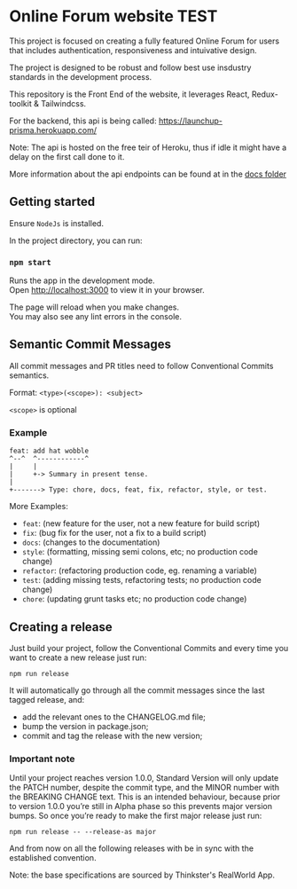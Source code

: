 # Online Forum website TEST

This project is focused on creating a fully featured Online Forum for users that includes authentication, responsiveness and intuivative design.

The project is designed to be robust and follow best use insdustry standards in the development process.

This repository is the Front End of the website, it leverages React, Redux-toolkit & Tailwindcss.

For the backend, this api is being called: <https://launchup-prisma.herokuapp.com/>

Note: The api is hosted on the free teir of Heroku, thus if idle it might have a delay on the first call done to it.

More information about the api endpoints can be found at in the [docs folder](docs/endpoints.md)

## Getting started

Ensure `NodeJs` is installed.

In the project directory, you can run:

### `npm start`

Runs the app in the development mode.\
Open [http://localhost:3000](http://localhost:3000) to view it in your browser.

The page will reload when you make changes.\
You may also see any lint errors in the console.

## Semantic Commit Messages

All commit messages and PR titles need to follow Conventional Commits semantics.

Format: `<type>(<scope>): <subject>`

`<scope>` is optional

### Example

```
feat: add hat wobble
^--^  ^------------^
|     |
|     +-> Summary in present tense.
|
+-------> Type: chore, docs, feat, fix, refactor, style, or test.
```

More Examples:

- `feat`: (new feature for the user, not a new feature for build script)
- `fix`: (bug fix for the user, not a fix to a build script)
- `docs`: (changes to the documentation)
- `style`: (formatting, missing semi colons, etc; no production code change)
- `refactor`: (refactoring production code, eg. renaming a variable)
- `test`: (adding missing tests, refactoring tests; no production code change)
- `chore`: (updating grunt tasks etc; no production code change)

## Creating a release

Just build your project, follow the Conventional Commits and every time you want to create a new release just run:

`npm run release`

It will automatically go through all the commit messages since the last tagged release, and:

- add the relevant ones to the CHANGELOG.md file;
- bump the version in package.json;
- commit and tag the release with the new version;

### Important note

Until your project reaches version 1.0.0, Standard Version will only update the PATCH number, despite the commit type, and the MINOR number with the BREAKING CHANGE text. This is an intended behaviour, because prior to version 1.0.0 you’re still in Alpha phase so this prevents major version bumps. So once you’re ready to make the first major release just run:

`npm run release -- --release-as major`

And from now on all the following releases with be in sync with the established convention.

Note: the base specifications are sourced by Thinkster's RealWorld App.
